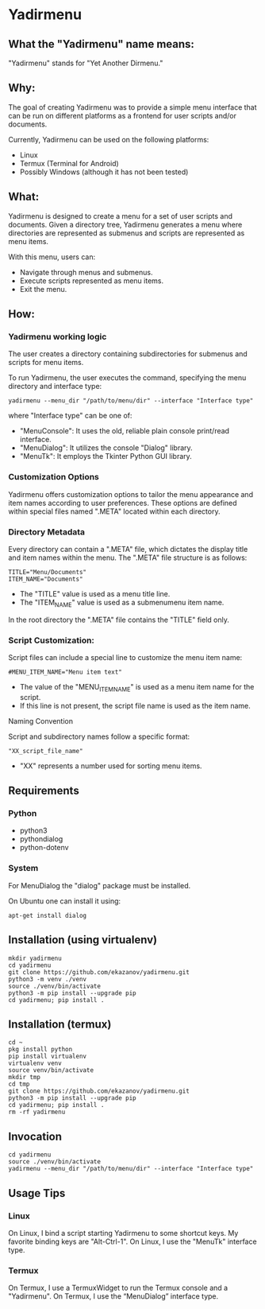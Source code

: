 # Yadirmenu

## What the "Yadirmenu" name means:

"Yadirmenu" stands for "Yet Another Dirmenu."

## Why:

The goal of creating Yadirmenu was to provide a simple menu interface
that can be run on different platforms as a frontend for user scripts
and/or documents.

Currently, Yadirmenu can be used on the following platforms:

-   Linux
-   Termux (Terminal for Android)
-   Possibly Windows (although it has not been tested)


## What:

Yadirmenu is designed to create a menu for a set of user scripts and
documents. Given a directory tree, Yadirmenu generates a menu where
directories are represented as submenus and scripts are represented as
menu items.

With this menu, users can:

-   Navigate through menus and submenus.
-   Execute scripts represented as menu items.
-   Exit the menu.

## How:

### Yadirmenu working logic

The user creates a directory containing subdirectories for submenus
and scripts for menu items.

To run Yadirmenu, the user executes the command, specifying the menu
directory and interface type:

    yadirmenu --menu_dir "/path/to/menu/dir" --interface "Interface type"

where "Interface type" can be one of:

-   "MenuConsole": It uses the old, reliable plain console print/read interface.
-   "MenuDialog": It utilizes the console "Dialog" library.
-   "MenuTk": It employs the Tkinter Python GUI library.

### Customization Options

Yadirmenu offers customization options to tailor the menu appearance
and item names according to user preferences. These options are
defined within special files named ".META" located within each
directory.

### Directory Metadata

Every directory can contain a ".META" file, which dictates the display
title and item names within the menu. The ".META" file structure is as
follows:

    TITLE="Menu/Documents"
    ITEM_NAME="Documents"

-   The "TITLE" value is used as a menu title line.
-   The "ITEM<sub>NAME</sub>" value is used as a submenumenu item name.

In the root directory the ".META" file contains the "TITLE" field
only.

### Script Customization:

Script files can include a special line to customize the menu item
name:

    #MENU_ITEM_NAME="Menu item text"

-   The value of the "MENU<sub>ITEM</sub><sub>NAME</sub>" is used as a menu item name for
    the script.
-   If this line is not present, the script file name is used as the
    item name.

Naming Convention

Script and subdirectory names follow a specific format:

    "XX_script_file_name"

-   "XX" represents a number used for sorting menu items.

## Requirements

### Python ###

-   python3
-   pythondialog
-   python-dotenv

### System ###

For MenuDialog the "dialog" package must be installed.

On Ubuntu one can install it using:

    apt-get install dialog



## Installation (using virtualenv)

    mkdir yadirmenu
    cd yadirmenu
    git clone https://github.com/ekazanov/yadirmenu.git
    python3 -m venv ./venv
    source ./venv/bin/activate
    python3 -m pip install --upgrade pip
    cd yadirmenu; pip install .

## Installation (termux)

    cd ~
    pkg install python
    pip install virtualenv
    virtualenv venv
    source venv/bin/activate
    mkdir tmp
    cd tmp
    git clone https://github.com/ekazanov/yadirmenu.git
    python3 -m pip install --upgrade pip
    cd yadirmenu; pip install .
    rm -rf yadirmenu

## Invocation

    cd yadirmenu
    source ./venv/bin/activate
    yadirmenu --menu_dir "/path/to/menu/dir" --interface "Interface type"

## Usage Tips

### Linux

On Linux, I bind a script starting Yadirmenu to some shortcut keys. My
favorite binding keys are "Alt-Ctrl-1". On Linux, I use the "MenuTk"
interface type.

### Termux

On Termux, I use a TermuxWidget to run the Termux console and a
"Yadirmenu". On Termux, I use the “MenuDialog” interface type.
